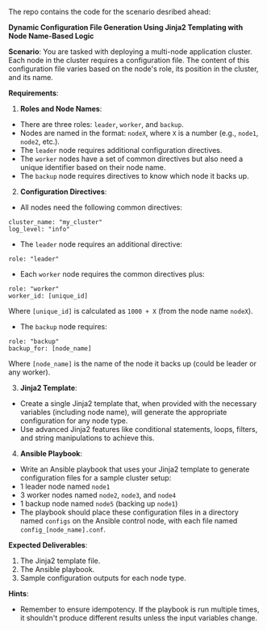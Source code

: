 The repo contains the code for the scenario desribed ahead:


**Dynamic Configuration File Generation Using Jinja2 Templating with Node Name-Based Logic**

**Scenario**:
You are tasked with deploying a multi-node application cluster. Each node in the cluster requires a configuration file. The content of this configuration file varies based on the node's role, its position in the cluster, and its name.

**Requirements**:

1. **Roles and Node Names**:
- There are three roles: `leader`, `worker`, and `backup`.
- Nodes are named in the format: `nodeX`, where `X` is a number (e.g., `node1`, `node2`, etc.).
- The `leader` node requires additional configuration directives.
- The `worker` nodes have a set of common directives but also need a unique identifier based on their node name.
- The `backup` node requires directives to know which node it backs up.

2. **Configuration Directives**:
- All nodes need the following common directives:
```
cluster_name: "my_cluster"
log_level: "info"
```
- The `leader` node requires an additional directive:
```
role: "leader"
```
- Each `worker` node requires the common directives plus:
```
role: "worker"
worker_id: [unique_id]
```
Where `[unique_id]` is calculated as `1000 + X` (from the node name `nodeX`).
- The `backup` node requires:
```
role: "backup"
backup_for: [node_name]
```
Where `[node_name]` is the name of the node it backs up (could be leader or any worker).

3. **Jinja2 Template**:
- Create a single Jinja2 template that, when provided with the necessary variables (including node name), will generate the appropriate configuration for any node type.
- Use advanced Jinja2 features like conditional statements, loops, filters, and string manipulations to achieve this.

4. **Ansible Playbook**:
- Write an Ansible playbook that uses your Jinja2 template to generate configuration files for a sample cluster setup:
- 1 leader node named `node1`
- 3 worker nodes named `node2`, `node3`, and `node4`
- 1 backup node named `node5` (backing up `node1`)
- The playbook should place these configuration files in a directory named `configs` on the Ansible control node, with each file named `config_[node_name].conf`.

**Expected Deliverables**:
1. The Jinja2 template file.
2. The Ansible playbook.
3. Sample configuration outputs for each node type.

**Hints**:
- Remember to ensure idempotency. If the playbook is run multiple times, it shouldn't produce different results unless the input variables change.
